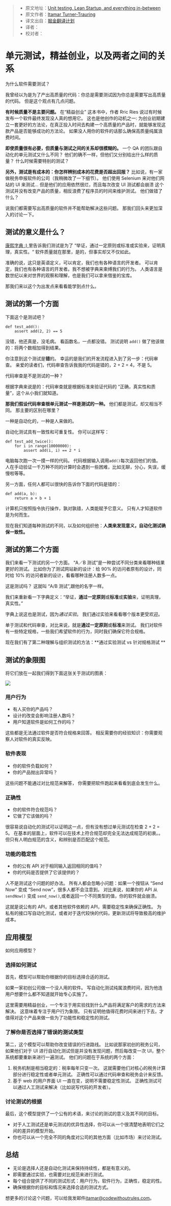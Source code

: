 > * 原文地址：[Unit testing, Lean Startup, and everything in-between](https://codewithoutrules.com/2017/03/12/software-testing-big-picture/)
> * 原文作者：[Itamar Turner-Trauring](https://twitter.com/itamarst)
> * 译文出自：[掘金翻译计划](https://github.com/xitu/gold-miner)
> * 译者： 
> * 校对者：

# 单元测试，精益创业，以及两者之间的关系

为什么软件需要测试？

我曾经以为是为了产出高质量的代码：你总是需要测试因为你总是需要写出高质量的代码。
但是这个观点有几点问题。

**有时候质量不是主要问题。**
在“精益创业” 这本书中，作者 Rric Ries 说过有时候发布一个软件最终发现没人真的想用它。
这也是他创作的动机之一: 为创业初期建立一套更好的方法论，在真正投入时间去构建一个高质量的产品时，就能够发现这款产品是否能够成功的方法论。
如果没人用你的软件的话那么确保高质量纯属浪费时间。

**即使质量很有必要，但质量与测试之间的关系却很模糊的。**
一个 QA 的团队跟自动化的单元测试又什么不同？
他们的确不一样，但他们又分别给出什么样的质量？
什么时候需要特别的测试？

**另外，测试是有成本的：你怎样辨别成本的花费是否超出回报？**
比如说，有一家做税务申报软件的公司（我稍微改了一下细节）。
他们使用 Selenium 来对他们网站的 UI 来测试... 但是他们的应用依然很烂，而且每次改变 UI 测试都会崩溃
这个测试并没有改变产品的质量，相反浪费了程序员的时间来维护测试。
他们做错了什么？

说我们都需要写出高质量的软件并不能帮助解决这些问题。
那我们回头来更加深入的讨论一下。

## 测试的意义是什么？

[康熙字典 :) ]((http://jsomers.net/blog/dictionary))里告诉我们测试是为了 “举证，通过一定原则或标准或实验来，证明真理，真实性。“ 
软件质量就在那里，是的，但事实却又不仅如此。

准确的说，这只是英语定义，可以肯定，我们也有各种语言的开发者。
可以肯定，我们也有各种语言的开发者。我不想被字典来束缚我们的行为。
人类语言是数世纪以来对世界的观察和理解，也是我们可以拿来借鉴的宝库。

那我们来以这个为出发点来看看能学到点什么。

## 测试的第一个方面

下面这个是测试吧？

    def test_add():
        assert add(2, 2) == 5
    

没错，他还真是，没毛病。
看函数名，一点都没错。
测试说明 `add()`  做了他该做的：将两个数相加得到结果。

你注意到这个测试是**错**的。
幸运的是我们的开发流程进入到了另一步：代码审查。
亲爱的读者们，代码审查告诉我我的代码是错的，2 + 2 = 4，不是 5。

代码审查是不是测试的一种？

根据字典来说是的：代码审查就是根据标准来验证代码的 “正确，真实性和质量”，这个从小我们就知道。

**那我们假设代码审查根单元测试一样是测试的一种。**
他们都是测试，却又相当不同。
那主要的区别在哪里？

一种是自动化的，一种是人来做的。

自动化测试具有一致性和可重复性。
你可以这样写：

    def test_add_twice():
        for i in range(10000000):
            assert add(i, i) == 2 * i
    

电脑每次跑一次一摸一样的代码。
代码根据输入调用`add()`每次返回他们的值。
人在手动验证一千万种不同的计算时会遇到一些困难，比如无聊，分心，失误，缓慢啦等等。

另一方面，任何人都可以很快的告诉你下面的代码是错的：

    def add(a, b):
        return a + b + 1
    

计算机只按照指令执行操作，孰对孰错，人类能赋予它意义。
只有人才知道软件是为何而生。

现在我们知道每种测试的不同，以及如何组织他：**人类来发现意义，自动化测试确保一致性。**

## 测试的第二个方面

我们来看一下测试的另一个方面。
“A／B  测试”是一种尝试不同分类来看哪种结果更好的测试。
比如你为了测试网站新的设计：给 90% 的访问者原有的设计，同时给 10% 的访问者新的设计，看看哪种注册人数多一点。

这是测试吗？
这就叫 “A/B 测试”,跟他的名字一样。

我们来重新看一下字典定义：“举证，**通过一定原则**或**标准**或**实验**来，证明真理，真实性。”

字典上说这也是测试，因为*通过实验*。
我们通过实验来看看哪个版本更受欢迎。

单于测试和代码审查，对比来说，就是**通过一定原则**或**标准**来测试。
我们对软件有一些特定规格，一些我们希望软件的行为，同时我们确保它符合规格。

现在我们有了第二种理解与组织测试的方法：**通过实验测试 vs 针对规格测试 **

## 测试的象限图

将它们放在一起我们得到下面这张关于测试的图表：

![](https://ww2.sinaimg.cn/large/006tKfTcly1fdorbapge0j312c13k0xb.jpg)

### 用户行为

- 有人买你的产品吗？
- 设计的改变会影响注册人数吗？
- 用户知道软件是如何工作的吗？

这些都是无法通过软件是否符合规格来回答。
相反需要你的经验知识：你需要观察人对软件的真实反映。

### 软件表现

- 你的软件负载如何？
- 你的产品抛出异常吗？

这些问题不能通过对比规范来解答，
你需要把软件跑起来看看到底会发生什么。

### 正确性

- 你的软件符合规范吗？
- 它做了它该做的吗？

很容易说自动化的测试可以证明这一点，但有没有想过单元测试在检查 2 + 2 = 5。
在基本的层面上，软件可以在技术上符合规范却完全无法达成规范的初衷。。
但只有人明白规范的含义，和辨别是否匹配这个规范。

### 功能的稳定性

- 你的公有 API 对于相同输入返回相同的值吗？
- 你的代码是否提供了它该提供的？

人不是测试这个问题的好办法。
所有人都会忽略小问题：如果一个按钮从 “Send Now” 变成 “Send now”，很多人都不会注意到。
对比来说，如果你的 API 从 `sendNow()` 变成 `send_now()`,或者返回一个不同类型的值，你的软件就会崩溃。

这就是说公有的 API，或者其他软件依赖的 API，需要稳定性来确保正确性。
为私有的接口写自动化测试，或者对于迭代较快的代码，更新测试将导致极高的维护成本。

## 应用模型

如何应用模型？

### 选择如何测试

首先，模型可以帮助你根据你的目标选择合适的测试。

如果一家初创公司做一个没人用的软件。
写自动化测试纯属浪费时间，因为他连用户想要什么都不知道就开始专心实施了。

这里需要用精益创业，一个专注于用实验找到什么产品将满足客户的需求的方法来解决。
这意味着专注于用户行为象限。
只有证明他值得花费时间来进行下去，才值得对这个产品来做一些为了功能性和稳定性的测试。

### 了解你是否选择了错误的测试类型

第二，这个模型可以帮助你改变错误的行进路线。
比如说那家初创的税务公司，如果他们对于 UI 进行自动化测试但是并没有发现问题，然后每改变一次 UI，整个系统都要重新来进行一遍测试。
他们的问题在于系统的两个方面：

1. 税务机制是相当稳定的：税率每年只变一次。
这就需要他们对核心的税务计算部分进行稳定性或者单元测试。
正确性可以通过代码审查和税务会计来反馈。
2. 基于 web 的用户界面
UI 一直在变，说明不需要稳定性测试。
正确性测试可以通过人工测试来解决（比如说写代码的开发者）。

### 讨论测试的根据

最后，这个模型提供了一个公有的术语，来讨论的测试的意义及其不同的目标。

- 对于人工测试还是单元测试的优异性选择，你可以从一个很清楚地表明它们之间的差异的模型开始。
- 你也可以从一个完全不同的角度对公司的其他方面（比如市场）来讨论测试。

## 总结

- 无论是选择人还是自动化测试来保持持续性，都是有意义的。
- 即需要通过实验，也需要对比规范来进行测试。
- 每个组合提供了不同的测试形式：用户行为，软件行为，正确性，稳定的性。
- 确保根据你的目标和情况来选择合适的测试方式。

想更多的讨论这个问题，可以给我发邮件[itamar@codewithoutrules.com](mailto:itamar@codewithoutrules.com)。